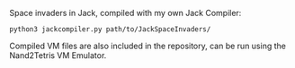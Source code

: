 Space invaders in Jack, compiled with my own Jack Compiler: 

`python3 jackcompiler.py path/to/JackSpaceInvaders/`

Compiled VM files are also included in the repository, can be run using the Nand2Tetris VM Emulator.

